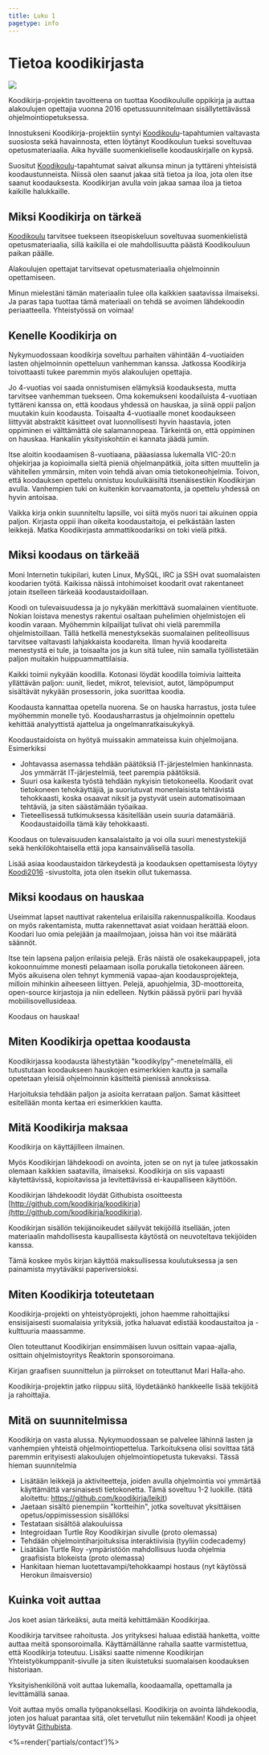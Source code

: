 ```yaml
---
title: Luku 1
pagetype: info
---
```

# Tietoa koodikirjasta

<div class="author">
  <img src="/images/juha_mila.jpg">
</div>

Koodikirja-projektin tavoitteena on tuottaa Koodikoululle oppikirja ja auttaa alakoulujen opettajia
vuonna 2016 opetussuunnitelmaan sisällytettävässä ohjelmointiopetuksessa.

Innostukseni Koodikirja-projektiin syntyi [Koodikoulu](http://koodikoulu.fi)-tapahtumien valtavasta
suosiosta sekä havainnosta, etten löytänyt Koodikoulun tueksi soveltuvaa opetusmateriaalia.
Aika hyvälle suomenkieliselle koodauskirjalle on kypsä.

Suositut [Koodikoulu](http://koodikoulu.fi)-tapahtumat saivat alkunsa minun ja tyttäreni yhteisistä
koodaustunneista. Niissä olen saanut jakaa sitä tietoa ja iloa, jota olen itse saanut
koodauksesta. Koodikirjan avulla voin jakaa samaa iloa ja tietoa kaikille halukkaille.

## Miksi Koodikirja on tärkeä

[Koodikoulu](http://koodikoulu.fi) tarvitsee tuekseen itseopiskeluun soveltuvaa suomenkielistä 
opetusmateriaalia, sillä kaikilla ei ole mahdollisuutta päästä Koodikouluun paikan päälle. 

Alakoulujen opettajat tarvitsevat opetusmateriaalia ohjelmoinnin opettamiseen.

Minun mielestäni tämän materiaalin tulee olla kaikkien saatavissa ilmaiseksi. Ja paras tapa
tuottaa tämä materiaali on tehdä se avoimen lähdekoodin periaatteella. Yhteistyössä on voimaa!

## Kenelle Koodikirja on

Nykymuodossaan koodikirja soveltuu parhaiten vähintään 4-vuotiaiden lasten ohjelmoinnin
opetteluun vanhemman kanssa. Jatkossa Koodikirja toivottaasti tukee paremmin myös alakoulujen
opettajia.

Jo 4-vuotias voi saada onnistumisen elämyksiä koodauksesta, mutta tarvitsee vanhemman
tuekseen. Oma kokemukseni koodailuista 4-vuotiaan tyttäreni kanssa on, että
koodaus yhdessä on hauskaa, ja siinä oppii paljon muutakin kuin koodausta.
Toisaalta 4-vuotiaalle monet koodaukseen liittyvät abstraktit käsitteet ovat luonnollisesti
hyvin haastavia, joten oppiminen ei välttämättä ole salamannopeaa. Tärkeintä on, että
oppiminen on hauskaa. Hankaliin yksityiskohtiin ei kannata jäädä jumiin.

Itse aloitin koodaamisen 8-vuotiaana, pääasiassa lukemalla VIC-20:n ohjekirjaa ja
kopioimalla sieltä pieniä ohjelmanpätkiä, joita sitten muuttelin ja vähitellen ymmärsin,
miten voin tehdä aivan omia tietokoneohjelmia. Toivon, että koodauksen opettelu onnistuu
kouluikäisiltä itsenäisestikin Koodikirjan avulla. Vanhempien tuki on kuitenkin
korvaamatonta, ja opettelu yhdessä on hyvin antoisaa.

Vaikka kirja onkin suunniteltu lapsille, voi siitä myös nuori tai aikuinen oppia paljon. Kirjasta
oppii ihan oikeita koodaustaitoja, ei pelkästään lasten leikkejä. Matka Koodikirjasta
ammattikoodariksi on toki vielä pitkä.

## Miksi koodaus on tärkeää

Moni Internetin tukipilari, kuten Linux, MySQL, IRC ja SSH ovat suomalaisten koodarien työtä.
Kaikissa näissä intohimoiset koodarit ovat rakentaneet jotain itselleen tärkeää koodaustaidoillaan.

Koodi on tulevaisuudessa ja jo nykyään merkittävä suomalainen vientituote. Nokian loistava
menestys rakentui osaltaan puhelimien ohjelmistojen eli koodin varaan. Myöhemmin kilpailijat tulivat ohi
vielä paremmilla ohjelmistoillaan. Tällä hetkellä menestyksekäs suomalainen peliteollisuus tarvitsee 
valtavasti lahjakkaista koodareita. Ilman hyviä koodareita menestystä ei tule,
ja toisaalta jos ja kun sitä tulee, niin samalla työllistetään paljon muitakin huippuammattilaisia.

Kaikki toimii nykyään koodilla. Kotonasi löydät koodilla toimivia laitteita yllättävän paljon: uunit,
liedet, mikrot, televisiot, autot, lämpöpumput sisältävät nykyään prosessorin, joka suorittaa koodia.

Koodausta kannattaa opetella nuorena. Se on hauska harrastus, josta tulee myöhemmin monelle työ.
Koodausharrastus ja ohjelmoinnin opettelu kehittää analyyttistä ajattelua ja ongelmanratkaisukykyä.

Koodaustaidoista on hyötyä muissakin ammateissa kuin ohjelmoijana. Esimerkiksi

- Johtavassa asemassa tehdään päätöksiä IT-järjestelmien hankinnasta. Jos ymmärrät IT-järjestelmiä,
teet parempia päätöksiä.
- Suuri osa kaikesta työstä tehdään nykyisin tietokoneella. Koodarit ovat tietokoneen tehokäyttäjiä,
ja suoriutuvat monenlaisista tehtävistä tehokkaasti, koska osaavat niksit ja pystyvät usein
automatisoimaan tehtäviä, ja siten säästämään työaikaa.
- Tieteellisessä tutkimuksessa käsitellään usein suuria datamääriä. Koodaustaidoilla tämä käy tehokkaasti.

Koodaus on tulevaisuuden kansalaistaito ja voi olla suuri menestystekijä sekä henkilökohtaisella
että jopa kansainvälisellä tasolla.

Lisää asiaa koodaustaidon tärkeydestä ja koodauksen opettamisesta löytyy [Koodi2016](http://koodi2016.fi/)
-sivustolta, jota olen itsekin ollut tukemassa.

## Miksi koodaus on hauskaa

Useimmat lapset nauttivat rakentelua erilaisilla rakennuspalikoilla. Koodaus on myös rakentamista,
mutta rakennettavat asiat voidaan herättää eloon. Koodari luo omia pelejään ja maailmojaan, joissa
hän voi itse määrätä säännöt.

Itse tein lapsena paljon erilaisia pelejä. Eräs näistä ole osakekauppapeli, jota kokoonnuimme monesti
pelaamaan isolla porukalla tietokoneen ääreen. Myös aikuisena olen tehnyt kymmeniä vapaa-ajan
koodausprojekteja, milloin mihinkin aiheeseen liittyen. Pelejä, apuohjelmia, 3D-moottoreita,
open-source kirjastoja ja niin edelleen. Nytkin päässä pyörii pari hyvää mobiilisovellusideaa.

Koodaus on hauskaa!

## Miten Koodikirja opettaa koodausta

Koodikirjassa koodausta lähestytään "koodikylpy"-menetelmällä, eli
tutustutaan koodaukseen hauskojen esimerkkien kautta ja samalla
opetetaan yleisiä ohjelmoinnin käsitteitä pienissä annoksissa.

Harjoituksia tehdään paljon ja asioita kerrataan paljon. Samat käsitteet
esitellään monta kertaa eri esimerkkien kautta.

## Mitä Koodikirja maksaa

Koodikirja on käyttäjilleen ilmainen.

Myös Koodikirjan lähdekoodi on avointa, joten se on nyt ja tulee jatkossakin olemaan kaikkien saatavilla, ilmaiseksi.
Koodikirja on siis vapaasti käytettävissä, kopioitavissa ja levitettävissä ei-kaupalliseen käyttöön.

Koodikirjan lähdekoodit löydät Githubista osoitteesta 
[http://github.com/koodikirja/koodikirja](http://github.com/koodikirja/koodikirja).

Koodikirjan sisällön tekijänoikeudet säilyvät tekijöillä itsellään, joten materiaalin mahdollisesta kaupallisesta käytöstä
on neuvoteltava tekijöiden kanssa.

Tämä koskee myös kirjan käyttöä maksullisessa koulutuksessa ja sen
painamista myytäväksi paperiversioksi.

## Miten Koodikirja toteutetaan

Koodikirja-projekti on yhteistyöprojekti, johon haemme rahoittajiksi ensisijaisesti suomalaisia
yrityksiä, jotka haluavat edistää koodaustaitoa ja -kulttuuria maassamme.

Olen toteuttanut Koodikirjan ensimmäisen luvun osittain vapaa-ajalla, osittain ohjelmistoyritys Reaktorin
sponsoroimana.

Kirjan graafisen suunnittelun ja piirrokset on toteuttanut Mari Halla-aho.

Koodikirja-projektin jatko riippuu siitä, löydetäänkö hankkeelle lisää tekijöitä ja rahoittajia.

## Mitä on suunnitelmissa

Koodikirja on vasta alussa. Nykymuodossaan se palvelee lähinnä lasten ja vanhempien yhteistä
ohjelmointiopettelua. Tarkoituksena olisi sovittaa tätä paremmin erityisesti alakoulujen ohjelmointiopetusta
tukevaksi. Tässä hieman suunnitelmia

- Lisätään leikkejä ja aktiviteetteja, joiden avulla ohjelmointia voi ymmärtää käyttämättä 
varsinaisesti tietokonetta. Tämä soveltuu 1-2 luokille. (tätä aloitettu: https://github.com/koodikirja/leikit)
- Jaetaan sisältö pienempiin "kortteihin", jotka soveltuvat yksittäisen opetus/oppimissession sisällöksi
- Testataan sisältöä alakouluissa
- Integroidaan Turtle Roy Koodikirjan sivulle (proto olemassa)
- Tehdään ohjelmointiharjoituksisa interaktiivisia (tyyliin codecademy)
- Lisätään Turtle Roy -ympäristöön mahdollisuus luoda ohjelmia graafisista blokeista (proto olemassa)
- Hankitaan hieman luotettavampi/tehokkaampi hostaus (nyt käytössä Herokun ilmaisversio)

## Kuinka voit auttaa

Jos koet asian tärkeäksi, auta meitä kehittämään Koodikirjaa.

Koodikirja tarvitsee rahoitusta. Jos yrityksesi haluaa edistää hanketta, voitte auttaa
meitä sponsoroimalla. Käyttämällänne rahalla saatte varmistettua, että Koodikirja toteutuu.
Lisäksi saatte nimenne Koodikirjan Yhteistyökumppanit-sivulle ja siten ikuistetuksi suomalaisen 
koodauksen historiaan.

Yksityishenkilönä voit auttaa lukemalla, koodaamalla, opettamalla ja levittämällä sanaa.

Voit auttaa myös omalla työpanoksellasi. Koodikirja on avointa lähdekoodia, joten jos haluat
parantaa sitä, olet tervetullut niin tekemään! Koodi ja ohjeet löytyvät 
[Githubista](http://github.com/koodikirja/koodikirja).

<%=render('partials/contact')%>
